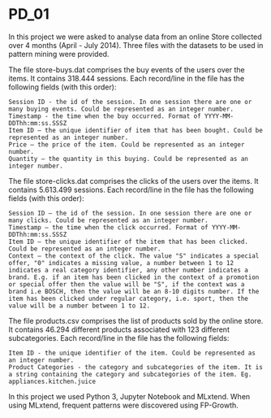 # PD_01
In this project we were asked to analyse data from an online Store collected over 4 months (April - July 2014). Three files with the datasets to be used in pattern mining were provided.

The file store-buys.dat comprises the buy events of the users over the items. It contains 318.444 sessions. Each record/line in the file has the following fields (with this order):

    Session ID - the id of the session. In one session there are one or many buying events. Could be represented as an integer number.
    Timestamp - the time when the buy occurred. Format of YYYY-MM-DDThh:mm:ss.SSSZ
    Item ID – the unique identifier of item that has been bought. Could be represented as an integer number.
    Price – the price of the item. Could be represented as an integer number.
    Quantity – the quantity in this buying. Could be represented as an integer number.

The file store-clicks.dat comprises the clicks of the users over the items. It contains 5.613.499 sessions. Each record/line in the file has the following fields (with this order):

    Session ID – the id of the session. In one session there are one or many clicks. Could be represented as an integer number.
    Timestamp – the time when the click occurred. Format of YYYY-MM-DDThh:mm:ss.SSSZ
    Item ID – the unique identifier of the item that has been clicked. Could be represented as an integer number.
    Context – the context of the click. The value "S" indicates a special offer, "0" indicates a missing value, a number between 1 to 12 indicates a real category identifier, any other number indicates a brand. E.g. if an item has been clicked in the context of a promotion or special offer then the value will be "S", if the context was a brand i.e BOSCH, then the value will be an 8-10 digits number. If the item has been clicked under regular category, i.e. sport, then the value will be a number between 1 to 12.

The file products.csv comprises the list of products sold by the online store. It contains 46.294 different products associated with 123 different subcategories. Each record/line in the file has the following fields:

    Item ID - the unique identifier of the item. Could be represented as an integer number.
    Product Categories - the category and subcategories of the item. It is a string containing the category and subcategories of the item. Eg. appliances.kitchen.juice

In this project we used Python 3, Jupyter Notebook and MLxtend. When using MLxtend, frequent patterns were discovered using FP-Growth.
